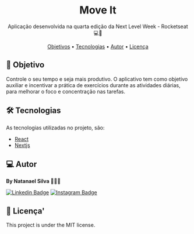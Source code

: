 <h1 align="center">
    Move It
</h1>
<p align="center"> Aplicação desenvolvida na quarta edição da Next Level Week - Rocketseat 💻🚀 </p>

<p align="center">
 <a href="#objective">Objetivos</a> •
 <a href="#technologies">Tecnologias</a> •
 <a href="#author">Autor</a> • 
 <a href="#license">Licença</a>
</p>

<h2 id="objective" > 🎯 Objetivo </h2>

Controle o seu tempo e seja mais produtivo. O aplicativo tem como objetivo auxiliar
e incentivar a prática de exercícios durante as atividades diárias, para melhorar o foco e concentração nas tarefas.

<h2 id="technologies"> 🛠 Tecnologias </h2>

As tecnologias utilizadas no projeto, são:

- [React](https://reactjs.org)
- [Nextjs](https://nextjs.org)

<h2 id="author"> 💻 Autor </h2>

<strong> By Natanael Silva </strong> 👊🏾🚀

[![Linkedin Badge](https://img.shields.io/badge/-natanaelsilva-blue?style=flat-square&logo=Linkedin&logoColor=white&link=https://www.linkedin.com/in/silvanatanael/)](https://www.linkedin.com/in/silvanatanael/)
[![Instagram Badge](https://img.shields.io/badge/-natanaelsilva-c43b94?style=flat-square&logo=Instagram&logoColor=white&link=https://instagram.com/silvaanata)](https://instagram.com/silvaanata)

<h2 id="license"> 📝 Licença' </h2>

This project is under the MIT license.
